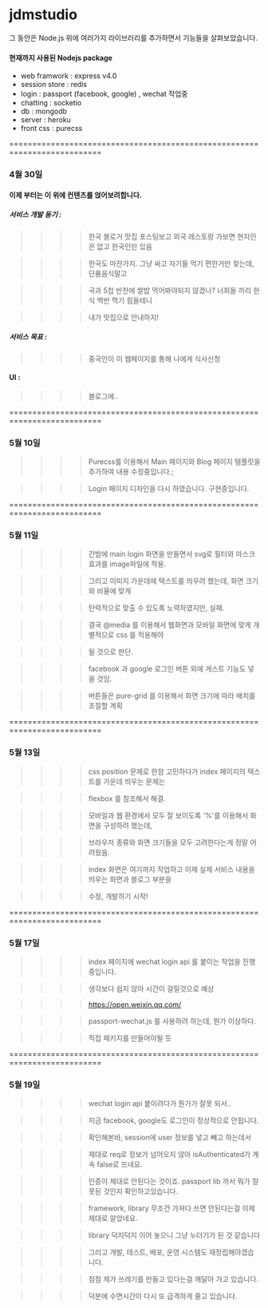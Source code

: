 # jdmstudio
그 동안은 Node.js 위에 여러가지 라이브러리를 추가하면서 기능들을 살펴보았습니다.

#### 현재까지 사용된 Nodejs package

- web framwork : express v4.0
- session store : redis
- login : passport (facebook, google) , wechat 작업중
- chatting : socketio
- db : mongodb
- server : heroku
- front css : purecss

==========================================================================

### 4월 30일

#### 이제 부터는 이 위에 컨텐츠를 얹어보려합니다.



##### 서비스 개발 동기 : 
>>>>한국 블로거 맛집 포스팅보고 외국 레스토랑 가보면 현지인은 없고 한국인만 있음

>>>>한국도 마찬가지. 그냥 싸고 자기들 먹기 편한거만 찾는데, 단품음식말고

>>>>국과 5첩 반찬에 쌀밥 먹어봐야되지 않겠나? 너희들 끼리 한식 백반 먹기 힘들테니

>>>>내가 맛집으로 안내하지!

##### 서비스 목표 : 
>>>>중국인이 이 웹페이지를 통해 나에게 식사신청

#### UI : 

>>>>블로그에..

==========================================================================

### 5월 10일

>>>> Purecss를 이용해서 Main 페이지와 Blog 페이지 템플릿을 추가하여 내용 수정중입니다.;

>>>> Login 페이지 디자인을 다시 하였습니다. 구현중입니다.

==========================================================================

### 5월 11일

>>>> 간밤에 main login 화면을 만들면서 svg로 필터와 마스크 효과를 image파일에 적용.

>>>> 그리고 이미지 가운데에 텍스트를 띄우려 했는데, 화면 크기와 비율에 맞게

>>>> 탄력적으로 맞출 수 있도록 노력하였지만, 실패.

>>>> 결국 @media 를 이용해서 웹화면과 모바일 화면에 맞게 개별적으로 css 를 적용해야 

>>>> 될 것으로 판단. 

>>>> facebook 과 google 로그인 버튼 외에 게스트 기능도 넣을 것임.

>>>> 버튼들은 pure-grid 를 이용해서 화면 크기에 따라 배치를 조절할 계획

==========================================================================

### 5월 13일

>>>> css position 문제로 한참 고민하다가 index 페이지의 텍스트를 가운데 띄우는 문제는

>>>> flexbox 를 참조해서 해결. 

>>>> 모바일과 웹 환경에서 모두 잘 보이도록 '%'를 이용해서 화면을 구성하려 했는데,

>>>> 브라우저 종류와 화면 크기들을 모두 고려한다는게 정말 어려웠음.

>>>> index 화면은 여기까지 작업하고 이제 실제 서비스 내용을 띄우는 화면과 블로그 부분을

>>>> 수정, 개발하기 시작!

==========================================================================

### 5월 17일

>>>> index 페이지에 wechat login api 를 붙이는 작업을 진행중입니다.

>>>> 생각보다 쉽지 않아 시간이 걸릴것으로 예상

>>>> https://open.weixin.qq.com/

>>>> passport-wechat.js 를 사용하려 하는데, 뭔가 이상하다.

>>>> 직접 패키지를 만들어야될 듯

==========================================================================

### 5월 19일

>>>> wechat login api 붙이려다가 뭔가가 잘못 되서..

>>>> 지금 facebook, google도 로그인이 정상적으로 안됩니다.

>>>> 확인해본바, session에 user 정보를 넣고 빼고 하는데서 

>>>> 제대로 req로 정보가 넘어오지 않아 isAuthenticated가 계속 false로 뜨네요.

>>>> 인증이 제대로 안된다는 것이죠. passport lib 까서 뭐가 잘못된 것인지 확인하고있습니다.

>>>> framework, library 무조건 가져다 쓰면 안된다는걸 이제 제대로 알았네요.

>>>> library 덕지덕지 이어 놓으니 그냥 누더기가 된 것 같습니다

>>>> 그리고 개발, 테스트, 배포, 운영 시스템도 재정립해야겠습니다.

>>>> 점점 제가 쓰레기를 만들고 있다는걸 깨달아 가고 있습니다.

>>>> 덕분에 수면시간이 다시 또 급격하게 줄고 있습니다.